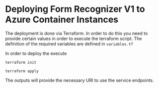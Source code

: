# Deploying Form Recognizer V1 to Azure Container Instances

The deployment is done via Terraform. In order to do this you need
to provide certain values in order to execute the terraform script. 
The definition of the required variables are defined in `variables.tf`

In order to deploy the execute

```
terraform init

terraform apply
```

The outputs will provide the necessary URI to use the service endpoints.